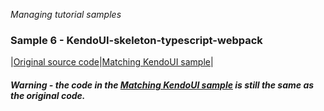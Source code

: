 _Managing tutorial samples_
### Sample 6 - KendoUI-skeleton-typescript-webpack

|[Original source code](https://github.com/aurelia/skeleton-navigation/tree/master/skeleton-esnext-webpack)|[Matching KendoUI sample](https://github.com/aurelia-ui-toolkits/kendoui-tutorials-code/tree/master/skeleton-typescript-webpack)|

#### _Warning - the code in the [Matching KendoUI sample](https://github.com/aurelia-ui-toolkits/kendoui-tutorials-code/tree/master/skeleton-esnext-webpack) is still the same as the original code._
